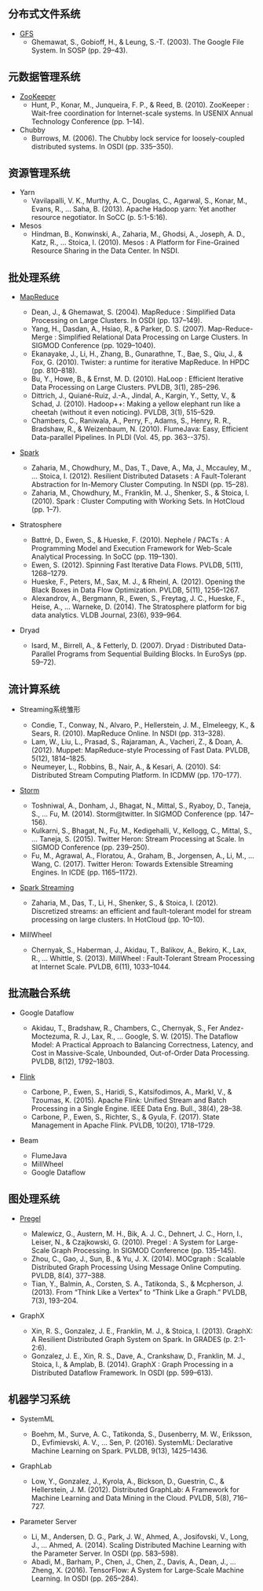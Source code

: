 ## 分布式文件系统

* [GFS](GFS.txt)
    + Ghemawat, S., Gobioff, H., & Leung, S.-T. (2003). The Google File System. In SOSP (pp. 29–43).

## 元数据管理系统

* [ZooKeeper](ZooKeeper.txt)
    + Hunt, P., Konar, M., Junqueira, F. P., & Reed, B. (2010). ZooKeeper : Wait-free coordination for Internet-scale systems. In USENIX Annual Technology Conference (pp. 1–14).
* Chubby
    + Burrows, M. (2006). The Chubby lock service for loosely-coupled distributed systems. In OSDI (pp. 335–350).

## 资源管理系统

* Yarn
    + Vavilapalli, V. K., Murthy, A. C., Douglas, C., Agarwal, S., Konar, M., Evans, R., … Saha, B. (2013). Apache Hadoop yarn: Yet another resource negotiator. In SoCC (p. 5:1-5:16).
* Mesos
    + Hindman, B., Konwinski, A., Zaharia, M., Ghodsi, A., Joseph, A. D., Katz, R., … Stoica, I. (2010). Mesos : A Platform for Fine-Grained Resource Sharing in the Data Center. In NSDI.

## 批处理系统

* [MapReduce](MapReduce.txt)
    + Dean, J., & Ghemawat, S. (2004). MapReduce : Simplified Data Processing on Large Clusters. In OSDI (pp. 137–149).
    + Yang, H., Dasdan, A., Hsiao, R., & Parker, D. S. (2007). Map-Reduce-Merge : Simplified Relational Data Processing on Large Clusters. In SIGMOD Conference (pp. 1029–1040).
    + Ekanayake, J., Li, H., Zhang, B., Gunarathne, T., Bae, S., Qiu, J., & Fox, G. (2010). Twister: a runtime for iterative MapReduce. In HPDC (pp. 810–818).
    + Bu, Y., Howe, B., & Ernst, M. D. (2010). HaLoop : Efficient Iterative Data Processing on Large Clusters. PVLDB, 3(1), 285–296.
    + Dittrich, J., Quiané-Ruiz, J.-A., Jindal, A., Kargin, Y., Setty, V., & Schad, J. (2010). Hadoop++: Making a yellow elephant run like a cheetah (without it even noticing). PVLDB, 3(1), 515–529.
    + Chambers, C., Raniwala, A., Perry, F., Adams, S., Henry, R. R., Bradshaw, R., & Weizenbaum, N. (2010). FlumeJava: Easy, Efficient Data-parallel Pipelines. In PLDI (Vol. 45, pp. 363--375).

* [Spark](Spark.txt)
    + Zaharia, M., Chowdhury, M., Das, T., Dave, A., Ma, J., Mccauley, M., … Stoica, I. (2012). Resilient Distributed Datasets : A Fault-Tolerant Abstraction for In-Memory Cluster Computing. In NSDI (pp. 15–28).
    + Zaharia, M., Chowdhury, M., Franklin, M. J., Shenker, S., & Stoica, I. (2010). Spark : Cluster Computing with Working Sets. In HotCloud (pp. 1–7).

* Stratosphere
    + Battré, D., Ewen, S., & Hueske, F. (2010). Nephele / PACTs : A Programming Model and Execution Framework for Web-Scale Analytical Processing. In SoCC (pp. 119–130).  
    + Ewen, S. (2012). Spinning Fast Iterative Data Flows. PVLDB, 5(11), 1268–1279.
    + Hueske, F., Peters, M., Sax, M. J., & Rheinl, A. (2012). Opening the Black Boxes in Data Flow Optimization. PVLDB, 5(11), 1256–1267.
    + Alexandrov, A., Bergmann, R., Ewen, S., Freytag, J. C., Hueske, F., Heise, A., … Warneke, D. (2014). The Stratosphere platform for big data analytics. VLDB Journal, 23(6), 939–964.
    
* Dryad
    + Isard, M., Birrell, A., & Fetterly, D. (2007). Dryad : Distributed Data-Parallel Programs from Sequential Building Blocks. In EuroSys (pp. 59–72).

## 流计算系统

* Streaming系统雏形
    + Condie, T., Conway, N., Alvaro, P., Hellerstein, J. M., Elmeleegy, K., & Sears, R. (2010). MapReduce Online. In NSDI (pp. 313–328). 
    + Lam, W., Liu, L., Prasad, S., Rajaraman, A., Vacheri, Z., & Doan, A. (2012). Muppet: MapReduce-style Processing of Fast Data. PVLDB, 5(12), 1814–1825.
    + Neumeyer, L., Robbins, B., Nair, A., & Kesari, A. (2010). S4: Distributed Stream Computing Platform. In ICDMW (pp. 170–177).

* [Storm](Storm.txt)
    + Toshniwal, A., Donham, J., Bhagat, N., Mittal, S., Ryaboy, D., Taneja, S., … Fu, M. (2014). Storm@twitter. In SIGMOD Conference (pp. 147–156).
    + Kulkarni, S., Bhagat, N., Fu, M., Kedigehalli, V., Kellogg, C., Mittal, S., … Taneja, S. (2015). Twitter Heron: Stream Processing at Scale. In SIGMOD Conference (pp. 239–250).
    + Fu, M., Agrawal, A., Floratou, A., Graham, B., Jorgensen, A., Li, M., … Wang, C. (2017). Twitter Heron: Towards Extensible Streaming Engines. In ICDE (pp. 1165–1172).

* [Spark Streaming](SparkStreaming.txt)
    + Zaharia, M., Das, T., Li, H., Shenker, S., & Stoica, I. (2012). Discretized streams: an efficient and fault-tolerant model for stream processing on large clusters. In HotCloud (pp. 10–10).
    
* MillWheel
    + Chernyak, S., Haberman, J., Akidau, T., Balikov, A., Bekiro, K., Lax, R., … Whittle, S. (2013). MillWheel : Fault-Tolerant Stream Processing at Internet Scale. PVLDB, 6(11), 1033–1044.  

## 批流融合系统

* Google Dataflow
    + Akidau, T., Bradshaw, R., Chambers, C., Chernyak, S., Fer Andez-Moctezuma, R. J., Lax, R., … Google, S. W. (2015). The Dataflow Model: A Practical Approach to Balancing Correctness, Latency, and Cost in Massive-Scale, Unbounded, Out-of-Order Data Processing. PVLDB, 8(12), 1792–1803.

* [Flink](Flink.txt)
    + Carbone, P., Ewen, S., Haridi, S., Katsifodimos, A., Markl, V., & Tzoumas, K. (2015). Apache Flink: Unified Stream and Batch Processing in a Single Engine. IEEE Data Eng. Bull., 38(4), 28–38.
    + Carbone, P., Ewen, S., Richter, S., & Gyula, F. (2017). State Management in Apache Flink. PVLDB, 10(20), 1718–1729.

* Beam
    + FlumeJava
    + MillWheel
    + Google Dataflow   

## 图处理系统

* [Pregel](Pregel.txt)
    + Malewicz, G., Austern, M. H., Bik, A. J. C., Dehnert, J. C., Horn, I., Leiser, N., & Czajkowski, G. (2010). Pregel : A System for Large-Scale Graph Processing. In SIGMOD Conference (pp. 135–145).
    + Zhou, C., Gao, J., Sun, B., & Yu, J. X. (2014). MOCgraph : Scalable Distributed Graph Processing Using Message Online Computing. PVLDB, 8(4), 377–388.
    + Tian, Y., Balmin, A., Corsten, S. A., Tatikonda, S., & Mcpherson, J. (2013). From “Think Like a Vertex” to “Think Like a Graph.” PVLDB, 7(3), 193–204.
    
* GraphX
    + Xin, R. S., Gonzalez, J. E., Franklin, M. J., & Stoica, I. (2013). GraphX: A Resilient Distributed Graph System on Spark. In GRADES (p. 2:1-2:6). 
    + Gonzalez, J. E., Xin, R. S., Dave, A., Crankshaw, D., Franklin, M. J., Stoica, I., & Amplab, B. (2014). GraphX : Graph Processing in a Distributed Dataflow Framework. In OSDI (pp. 599–613).

## 机器学习系统

* SystemML
    + Boehm, M., Surve, A. C., Tatikonda, S., Dusenberry, M. W., Eriksson, D., Evfimievski, A. V., … Sen, P. (2016). SystemML: Declarative Machine Learning on Spark. PVLDB, 9(13), 1425–1436.

* GraphLab
    + Low, Y., Gonzalez, J., Kyrola, A., Bickson, D., Guestrin, C., & Hellerstein, J. M. (2012). Distributed GraphLab: A Framework for Machine Learning and Data Mining in the Cloud. PVLDB, 5(8), 716–727.

* Parameter Server
    + Li, M., Andersen, D. G., Park, J. W., Ahmed, A., Josifovski, V., Long, J., … Ahmed, A. (2014). Scaling Distributed Machine Learning with the Parameter Server. In OSDI (pp. 583–598).
    + Abadi, M., Barham, P., Chen, J., Chen, Z., Davis, A., Dean, J., … Zheng, X. (2016). TensorFlow: A System for Large-Scale Machine Learning. In OSDI (pp. 265–284).